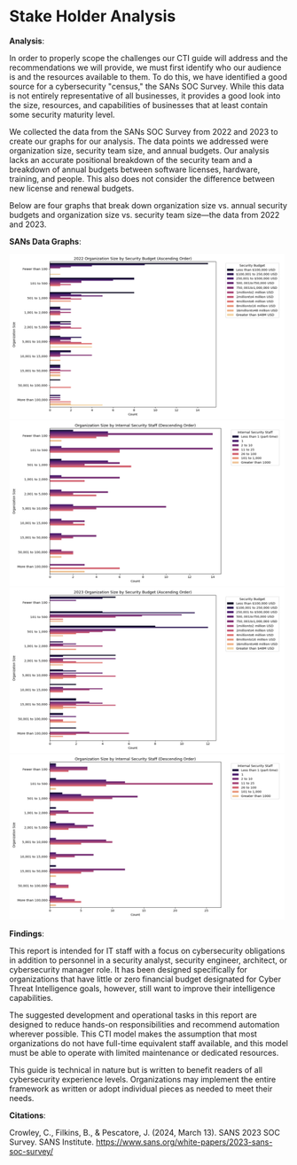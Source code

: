 # Stake Holder Analysis

**Analysis**:

In order to properly scope the challenges our CTI guide will address and the recommendations we will provide, we must first identify who our audience is and the resources available to them. To do this, we have identified a good source for a cybersecurity "census," the SANs SOC Survey. While this data is not entirely representative of all businesses, it provides a good look into the size, resources, and capabilities of businesses that at least contain some security maturity level. 

We collected the data from the SANs SOC Survey from 2022 and 2023 to create our graphs for our analysis. The data points we addressed were organization size, security team size, and annual budgets. Our analysis lacks an accurate positional breakdown of the security team and a breakdown of annual budgets between software licenses, hardware, training, and people. This also does not consider the difference between new license and renewal budgets. 

Below are four graphs that break down organization size vs. annual security budgets and organization size vs. security team size—the data from 2022 and 2023. 

**SANs Data Graphs**:
<div class="align-center">
	<img src="./images/2022-OrgbyBudget.png" alt="what am I doing here?" style="width:497px;height:298px;">
<div>

<div class="align-center">
	<img src="./images/2022-OrgbySecSize.png" alt="what am I doing here?" style="width:497px;height:298px;">
<div>

<div class="align-center">
	<img src="./images/2023-OrgbyBudget.png" alt="what am I doing here?" style="width:497px;height:298px;">
<div>

<div class="align-center">
	<img src="./images/2023-OrgbySecSize.png" alt="what am I doing here?" style="width:497px;height:298px;">
<div>


**Findings**: 

This report is intended for IT staff with a focus on cybersecurity obligations in addition to personnel in a security analyst, security engineer, architect, or cybersecurity manager role. It has been designed specifically for organizations that have little or zero financial budget designated for Cyber Threat Intelligence goals, however, still want to improve their intelligence capabilities. 

The suggested development and operational tasks in this report are designed to reduce hands-on responsibilities and recommend automation wherever possible. This CTI model makes the assumption that most organizations do not have full-time equivalent staff available, and this model must be able to operate with limited maintenance or dedicated resources. 

This guide is technical in nature but is written to benefit readers of all cybersecurity experience levels. Organizations may implement the entire framework as written or adopt individual pieces as needed to meet their needs. 

**Citations**: 

Crowley, C., Filkins, B., & Pescatore, J. (2024, March 13). SANS 2023 SOC Survey. SANS Institute. https://www.sans.org/white-papers/2023-sans-soc-survey/ 